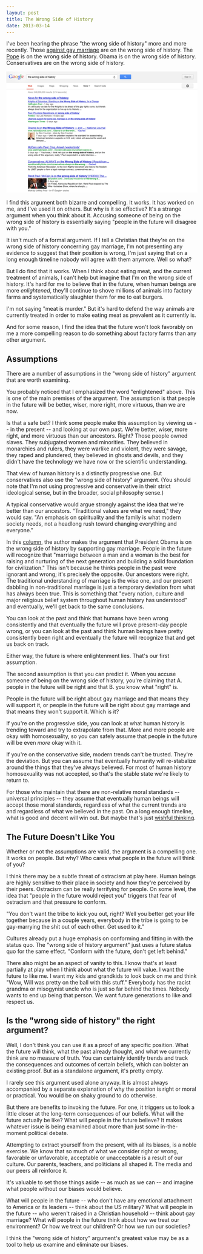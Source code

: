```yaml
---
layout: post
title: The Wrong Side of History
date: 2013-03-14
---
```


I've been hearing the phrase "the wrong side of history" more and more recently. Those [against gay marriage](https://twitter.com/travyyb/status/309781528156721152) are on the wrong side of history. The [Pope](https://twitter.com/colm_ryan/status/282201858133594112) is on the wrong side of history. Obama is on the wrong side of history. Conservatives are on the wrong side of history.

<img src="/assets/2013-03-14-wrong-side-of-history.jpg" alt="" class="img-wide big-box-shadow">

I find this argument both bizarre and compelling. It works. It has worked on me, and I've used it on others. But why is it so effective? It's a strange argument when you think about it. Accusing someone of being on the wrong side of history is essentially saying "people in the future will disagree with you."

It isn't much of a formal argument. If I tell a Christian that they're on the wrong side of history concerning gay marriage, I'm not presenting any evidence to suggest that their position is wrong, I'm just saying that on a long enough timeline nobody will agree with them anymore. Well so what?

But I do find that it works. When I think about eating meat, and the current treatment of animals, I can't help but imagine that I'm on the wrong side of history. It's hard for me to believe that in the future, when human beings are more *enlightened*, they'll continue to shove millions of animals into factory farms and systematically slaughter them for me to eat burgers.

I'm not saying "meat is murder." But it's hard to defend the way animals are currently treated in order to make eating meat as prevalent as it currently is.

And for some reason, I find the idea that the future won't look favorably on me a more compelling reason to do something about factory farms than any other argument.

## Assumptions

There are a number of assumptions in the "wrong side of history" argument that are worth examining.

You probably noticed that I emphasized the word "enlightened" above. This is one of the main premises of the argument. The assumption is that people in the future will be better, wiser, more right, more virtuous, than we are now.

Is that a safe bet? I think some people make this assumption by viewing us -- in the present -- and looking at our own past. We're better, wiser, more right, and more virtuous than our ancestors. Right? Those people owned slaves. They subjugated women and minorities. They believed in monarchies and rulers, they were warlike and violent, they were savage, they raped and plundered, they believed in ghosts and devils, and they didn't have the technology we have now or the scientific understanding.

That view of human history is a distinctly progressive one. But conservatives also use the "wrong side of history" argument. (You should note that I'm not using progressive and conservative in their strict ideological sense, but in the broader, social philosophy sense.)

A typical conservative would argue strongly against the idea that we're better than our ancestors. "Traditional values are what we need," they would say. "An emphasis on spirituality and the family is what modern society needs, not a headlong rush toward changing everything and everyone."

In this [column](http://communities.washingtontimes.com/neighborhood/biblical-politics/2013/mar/10/obamas-support-same-sex-marriage-wrong-side-histor/), the author makes the argument that President Obama is on the wrong side of history by supporting gay marriage. People in the future will recognize that "marriage between a man and a woman is the best for raising and nurturing of the next generation and building a solid foundation for civilization." This isn't because he thinks people in the past were ignorant and wrong; it's precisely the opposite. Our ancestors were right. The traditional understanding of marriage is the wise one, and our present dabbling in non-traditional marriage is just a temporary deviation from what has always been true. This is something that "every nation, culture and major religious belief system throughout human history has understood" and eventually, we'll get back to the same conclusions.

You can look at the past and think that humans have been wrong consistently and that eventually the future will prove present-day people wrong, or you can look at the past and think human beings have pretty consistently been right and eventually the future will recognize that and get us back on track.

Either way, the future is where enlightenment lies. That's our first assumption.

The second assumption is that you can predict it. When you accuse someone of being on the wrong side of history, you're claiming that A. people in the future will be right and that B. you know what "right" is.

People in the future will be right about gay marriage and that means they will support it, or people in the future will be right about gay marriage and that means they won't support it. Which is it?

If you're on the progressive side, you can look at what human history is trending toward and try to extrapolate from that. More and more people are okay with homosexuality, so you can safely assume that people in the future will be even *more* okay with it.

If you're on the conservative side, modern trends can't be trusted. They're the deviation. But you can assume that eventually humanity will re-stabalize around the things that they've always believed. For most of human history homosexuality was not accepted, so that's the stable state we're likely to return to.

For those who maintain that there are non-relative moral standards -- universal principles -- they assume that eventually human beings will accept those moral standards, regardless of what the current trends are and regardless of what we believed in the past. On a long enough timeline, what is good and decent will win out. But maybe that's just [wishful thinking](http://tvtropes.org/pmwiki/pmwiki.php/Main/TheGoodGuysAlwaysWin).

## The Future Doesn't Like You

Whether or not the assumptions are valid, the argument is a compelling one. It works on people. But why? Who cares what people in the future will think of you?

I think there may be a subtle threat of ostracism at play here. Human beings are highly sensitive to their place in society and how they're perceived by their peers. Ostracism can be really terrifying for people. On some level, the idea that "people in the future would reject you" triggers that fear of ostracism and that pressure to conform.

"You don't want the tribe to kick you out, right? Well you better get your life together because in a couple years, everybody in the tribe is going to be gay-marrying the shit out of each other. Get used to it."

Cultures already put a huge emphasis on conforming and fitting in with the status quo. The "wrong side of history argument" just uses a future status quo for the same effect. "Conform with the future, don't get left behind."

There also might be an aspect of vanity to this. I know that's at least partially at play when I think about what the future will value. I want the future to like me. I want my kids and grandkids to look back on me and think "Wow, Will was pretty on the ball with this stuff." Everybody has the racist grandma or misogynist uncle who is just so far behind the times. Nobody wants to end up being that person. We want future generations to like and respect us.

## Is the "wrong side of history" the right argument?

Well, I don't think you can use it as a proof of any specific position. What the future will think, what the past already thought, and what we currently think are no measure of truth. You can certainly identify trends and track the consequences and outcomes of certain beliefs, which can bolster an existing proof. But as a standalone argument, it's pretty empty.

I rarely see this argument used alone anyway. It is almost always accompanied by a separate explanation of why the position is right or moral or practical. You would be on shaky ground to do otherwise.

But there are benefits to invoking the future. For one, it triggers us to look a little closer at the long-term consequences of our beliefs. What will the future actually be like? What will people in the future believe? It makes whatever issue is being examined about more than just some in-the-moment political debate.

Attempting to extract yourself from the present, with all its biases, is a noble exercise. We know that so much of what we consider right or wrong, favorable or unfavorable, acceptable or unacceptable is a result of our culture. Our parents, teachers, and politicians all shaped it. The media and our peers all reinforce it.

It's valuable to set those things aside -- as much as we can -- and imagine what people without our biases would believe.

What will people in the future -- who don't have any emotional attachment to America or its leaders -- think about the US military? What will people in the future -- who weren't raised in a Christian household -- think about gay marriage? What will people in the future think about how we treat our environment? Or how we treat our children? Or how we run our societies?

I think the "wrong side of history" argument's greatest value may be as a tool to help us examine and eliminate our biases.
